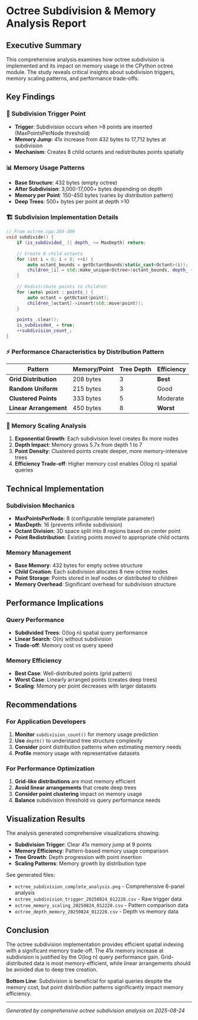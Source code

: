# Octree Subdivision & Memory Analysis Report

## Executive Summary

This comprehensive analysis examines how octree subdivision is implemented and its impact on memory usage in the CPython octree module. The study reveals critical insights about subdivision triggers, memory scaling patterns, and performance trade-offs.

## Key Findings

### 🎯 Subdivision Trigger Point
- **Trigger**: Subdivision occurs when >8 points are inserted (MaxPointsPerNode threshold)
- **Memory Jump**: 41x increase from 432 bytes to 17,712 bytes at subdivision
- **Mechanism**: Creates 8 child octants and redistributes points spatially

### 📊 Memory Usage Patterns
- **Base Structure**: 432 bytes (empty octree)
- **After Subdivision**: 3,000-17,000+ bytes depending on depth
- **Memory per Point**: 150-450 bytes (varies by distribution pattern)
- **Deep Trees**: 500+ bytes per point at depth >10

### 🏗️ Subdivision Implementation Details
```cpp
// From octree.cpp:284-309
void subdivide() {
    if (is_subdivided_ || depth_ >= MaxDepth) return;
    
    // Create 8 child octants
    for (int i = 0; i < 8; ++i) {
        auto octant_bounds = getOctantBounds(static_cast<Octant>(i));
        children_[i] = std::make_unique<Octree>(octant_bounds, depth_ + 1);
    }
    
    // Redistribute points to children
    for (auto& point : points_) {
        auto octant = getOctant(point);
        children_[octant]->insert(std::move(point));
    }
    
    points_.clear();
    is_subdivided_ = true;
    ++subdivision_count_;
}
```

### ⚡ Performance Characteristics by Distribution Pattern

| Pattern | Memory/Point | Tree Depth | Efficiency |
|---------|-------------|------------|------------|
| **Grid Distribution** | 208 bytes | 3 | **Best** |
| **Random Uniform** | 215 bytes | 3 | Good |
| **Clustered Points** | 333 bytes | 5 | Moderate |
| **Linear Arrangement** | 450 bytes | 8 | **Worst** |

### 🧮 Memory Scaling Analysis
1. **Exponential Growth**: Each subdivision level creates 8x more nodes
2. **Depth Impact**: Memory grows 5.7x from depth 1 to 7
3. **Point Density**: Clustered points create deeper, more memory-intensive trees
4. **Efficiency Trade-off**: Higher memory cost enables O(log n) spatial queries

## Technical Implementation

### Subdivision Mechanics
- **MaxPointsPerNode**: 8 (configurable template parameter)
- **MaxDepth**: 16 (prevents infinite subdivision)
- **Octant Division**: 3D space split into 8 regions based on center point
- **Point Redistribution**: Existing points moved to appropriate child octants

### Memory Management
- **Base Memory**: 432 bytes for empty octree structure
- **Child Creation**: Each subdivision allocates 8 new octree nodes
- **Point Storage**: Points stored in leaf nodes or distributed to children
- **Memory Overhead**: Significant overhead for subdivision structure

## Performance Implications

### Query Performance
- **Subdivided Trees**: O(log n) spatial query performance
- **Linear Search**: O(n) without subdivision
- **Trade-off**: Memory cost vs query speed

### Memory Efficiency
- **Best Case**: Well-distributed points (grid pattern)
- **Worst Case**: Linearly arranged points (creates deep trees)
- **Scaling**: Memory per point decreases with larger datasets

## Recommendations

### For Application Developers
1. **Monitor** `subdivision_count()` for memory usage prediction
2. **Use** `depth()` to understand tree structure complexity  
3. **Consider** point distribution patterns when estimating memory needs
4. **Profile** memory usage with representative datasets

### For Performance Optimization
1. **Grid-like distributions** are most memory efficient
2. **Avoid linear arrangements** that create deep trees
3. **Consider point clustering** impact on memory usage
4. **Balance** subdivision threshold vs query performance needs

## Visualization Results

The analysis generated comprehensive visualizations showing:
- **Subdivision Trigger**: Clear 41x memory jump at 9 points
- **Memory Efficiency**: Pattern-based memory usage comparison
- **Tree Growth**: Depth progression with point insertion
- **Scaling Patterns**: Memory growth by distribution type

See generated files:
- `octree_subdivision_complete_analysis.png` - Comprehensive 6-panel analysis
- `octree_subdivision_trigger_20250824_012228.csv` - Raw trigger data
- `octree_memory_scaling_20250824_012228.csv` - Pattern comparison data
- `octree_depth_memory_20250824_012228.csv` - Depth vs memory data

## Conclusion

The octree subdivision implementation provides efficient spatial indexing with a significant memory trade-off. The 41x memory increase at subdivision is justified by the O(log n) query performance gain. Grid-distributed data is most memory-efficient, while linear arrangements should be avoided due to deep tree creation.

**Bottom Line**: Subdivision is beneficial for spatial queries despite the memory cost, but point distribution patterns significantly impact memory efficiency.

---

*Generated by comprehensive octree subdivision analysis on 2025-08-24*